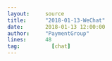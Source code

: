 ```yaml
---
layout:     source 
title:      "2018-01-13-WeChat"
date:       2018-01-13 12:00:00
author:     "PaymentGroup"
lines:      48 
tag:		  [chat]
---
```

